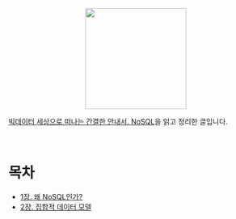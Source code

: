 <p align="center"><img src="http://image.yes24.com/momo/TopCate239/MidCate002/23813585.jpg" width="200"><br> </p>

[빅데이터 세상으로 떠나는 간결한 안내서. NoSQL](http://www.yes24.com/Product/Goods/8510944)을 읽고 정리한 글입니다.

<br>

# 목차
* [1장. 왜 NoSQL인가?](./ch01_%EC%99%9C_nosql%EC%9D%B8%EA%B0%80.md)
* [2장. 집합적 데이터 모델](./ch02_%EC%A7%91%ED%95%A9%EC%A0%81_%EB%8D%B0%EC%9D%B4%ED%84%B0_%EB%AA%A8%EB%8D%B8.md)



